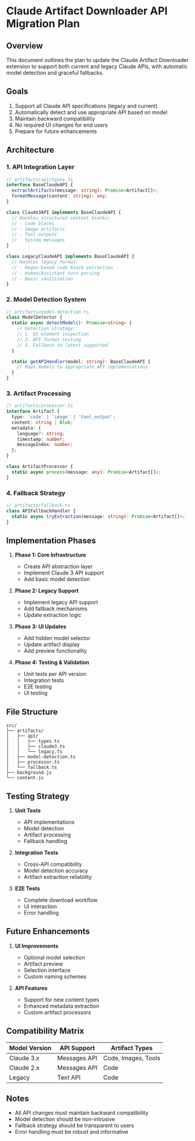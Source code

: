 # Claude Artifact Downloader API Migration Plan

## Overview

This document outlines the plan to update the Claude Artifact Downloader extension to support both current and legacy Claude APIs, with automatic model detection and graceful fallbacks.

## Goals

1. Support all Claude API specifications (legacy and current)
2. Automatically detect and use appropriate API based on model
3. Maintain backward compatibility
4. No required UI changes for end users
5. Prepare for future enhancements

## Architecture

### 1. API Integration Layer

```typescript
// artifacts/api/types.ts
interface BaseClaudeAPI {
  extractArtifacts(message: string): Promise<Artifact[]>;
  formatMessage(content: string): any;
}

class Claude3API implements BaseClaudeAPI {
  // Handles structured content blocks:
  // - Code blocks
  // - Image artifacts
  // - Tool outputs
  // - System messages
}

class LegacyClaudeAPI implements BaseClaudeAPI {
  // Handles legacy format:
  // - Regex-based code block extraction
  // - Human/Assistant turn parsing
  // - Basic sanitization
}
```

### 2. Model Detection System

```typescript
// artifacts/model-detection.ts
class ModelDetector {
  static async detectModel(): Promise<string> {
    // Detection strategy:
    // 1. UI element inspection
    // 2. API format testing
    // 3. Fallback to latest supported
  }

  static getAPIHandler(model: string): BaseClaudeAPI {
    // Maps models to appropriate API implementations
  }
}
```

### 3. Artifact Processing

```typescript
// artifacts/processor.ts
interface Artifact {
  type: 'code' | 'image' | 'tool_output';
  content: string | Blob;
  metadata: {
    language?: string;
    timestamp: number;
    messageIndex: number;
  };
}

class ArtifactProcessor {
  static async process(message: any): Promise<Artifact[]>;
}
```

### 4. Fallback Strategy

```typescript
// artifacts/fallback.ts
class APIFallbackHandler {
  static async tryExtraction(message: string): Promise<Artifact[]>;
}
```

## Implementation Phases

1. **Phase 1: Core Infrastructure**
   - Create API abstraction layer
   - Implement Claude 3 API support
   - Add basic model detection

2. **Phase 2: Legacy Support**
   - Implement legacy API support
   - Add fallback mechanisms
   - Update extraction logic

3. **Phase 3: UI Updates**
   - Add hidden model selector
   - Update artifact display
   - Add preview functionality

4. **Phase 4: Testing & Validation**
   - Unit tests per API version
   - Integration tests
   - E2E testing
   - UI testing

## File Structure

```
src/
├── artifacts/
│   ├── api/
│   │   ├── types.ts
│   │   ├── claude3.ts
│   │   └── legacy.ts
│   ├── model-detection.ts
│   ├── processor.ts
│   └── fallback.ts
├── background.js
└── content.js
```

## Testing Strategy

1. **Unit Tests**
   - API implementations
   - Model detection
   - Artifact processing
   - Fallback handling

2. **Integration Tests**
   - Cross-API compatibility
   - Model detection accuracy
   - Artifact extraction reliability

3. **E2E Tests**
   - Complete download workflow
   - UI interaction
   - Error handling

## Future Enhancements

1. **UI Improvements**
   - Optional model selection
   - Artifact preview
   - Selection interface
   - Custom naming schemes

2. **API Features**
   - Support for new content types
   - Enhanced metadata extraction
   - Custom artifact processors

## Compatibility Matrix

| Model Version | API Support | Artifact Types |
|--------------|-------------|----------------|
| Claude 3.x   | Messages API| Code, Images, Tools |
| Claude 2.x   | Messages API| Code |
| Legacy       | Text API    | Code |

## Notes

- All API changes must maintain backward compatibility
- Model detection should be non-intrusive
- Fallback strategy should be transparent to users
- Error handling must be robust and informative 